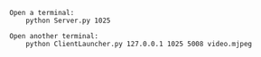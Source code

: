     Open a terminal:
        python Server.py 1025

    Open another terminal:
        python ClientLauncher.py 127.0.0.1 1025 5008 video.mjpeg


